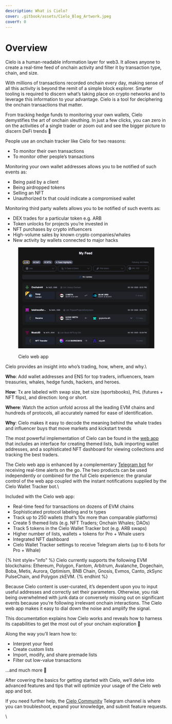 ```yaml
---
description: What is Cielo?
cover: .gitbook/assets/Cielo_Blog_Artwork.jpeg
coverY: 0
---
```


# Overview

Cielo is a human-readable information layer for web3. It allows anyone to create a real-time feed of onchain activity and filter it by transaction type, chain, and size.

With millions of transactions recorded onchain every day, making sense of all this activity is beyond the remit of a simple block explorer. Smarter tooling is required to discern what’s taking place on crypto networks and to leverage this information to your advantage. Cielo is a tool for deciphering the onchain transactions that matter.

From tracking hedge funds to monitoring your own wallets, Cielo demystifies the art of onchain sleuthing. In just a few clicks, you can zero in on the activities of a single trader or zoom out and see the bigger picture to discern DeFi trends 🔎

People use an onchain tracker like Cielo for two reasons:

* To monitor their own transactions
* To monitor other people’s transactions

Monitoring your own wallet addresses allows you to be notified of such events as:

* Being paid by a client
* Being airdropped tokens
* Selling an NFT
* Unauthorized tx that could indicate a compromised wallet

Monitoring third party wallets allows you to be notified of such events as:

* DEX trades for a particular token e.g. ARB
* Token unlocks for projects you’re invested in
* NFT purchases by crypto influencers
* High-volume sales by known crypto companies/whales
* New activity by wallets connected to major hacks

<figure><img src=".gitbook/assets/Screenshot 2023-06-08 at 15.58.41.png" alt=""><figcaption><p>Cielo web app</p></figcaption></figure>

Cielo provides an insight into who’s trading, how, where, and why.\


**Who**: Add wallet addresses and ENS for top traders, influencers, team treasuries, whales, hedge funds, hackers, and heroes.

**How**: Tx are labeled with swap size, bet size (sportsbooks), PnL (futures + NFT flips), and direction: long or short.

**Where**: Watch the action unfold across all the leading EVM chains and hundreds of protocols, all accurately named for ease of identification.

**Why**: Cielo makes it easy to decode the meaning behind the whale trades and influencer buys that move markets and kickstart trends

The most powerful implementation of Cielo can be found in the [web app](https://app.cielo.finance) that includes an interface for creating themed lists, bulk importing wallet addresses, and a sophisticated NFT dashboard for viewing collections and tracking the best traders.

The Cielo web app is enhanced by a complementary [Telegram bot](https://t.me/EVMTrackerbot) for receiving real-time alerts on the go. The two products can be used independently or combined for the full Cielo experience: the granular control of the web app coupled with the instant notifications supplied by the Cielo Wallet Tracker bot.\


Included with the Cielo web app:

* Real-time feed for transactions on dozens of EVM chains
* Sophisticated protocol labeling and tx types
* Track up to 250 wallets (that’s 10x more than comparable platforms)
* Create 5 themed lists (e.g. NFT Traders; Onchain Whales; DAOs)
* Track 5 tokens in the Cielo Wallet Tracker bot (e.g. ARB swaps)
* Higher number of lists, wallets + tokens for Pro + Whale users
* Integrated NFT dashboard
* Cielo Wallet Tracker settings to receive Telegram alerts (up to 6 bots for Pro + Whale)

{% hint style="info" %}
Cielo currently supports the following EVM blockchains: Ethereum, Polygon, Fantom, Arbitrum, Avalanche, Dogechain, Boba, Metis, Aurora, Optimism, BNB Chain, Gnosis, Evmos, Canto, zkSync PulseChain, and Polygon zkEVM.
{% endhint %}

Because Cielo content is user-curated, it’s dependent upon you to input useful addresses and correctly set their parameters. Otherwise, you risk being overwhelmed with junk data or conversely missing out on significant events because you’re following irrelevant onchain interactions. The Cielo web app makes it easy to dial down the noise and amplify the signal.

This documentation explains how Cielo works and reveals how to harness its capabilities to get the most out of your onchain exploration 🧠

Along the way you’ll learn how to:

* Interpret your feed
* Create custom lists
* Import, modify, and share premade lists
* Filter out low-value transactions

…and much more 👏



After covering the basics for getting started with Cielo, we’ll delve into advanced features and tips that will optimize your usage of the Cielo web app and bot.

If you need further help, the [Cielo Community](https://t.me/cielocommunity) Telegram channel is where you can troubleshoot, expand your knowledge, and submit feature requests.

\
